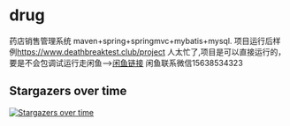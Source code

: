 # drug
药店销售管理系统
maven+spring+springmvc+mybatis+mysql.
项目运行后样例<https://www.deathbreaktest.club/project>
人太忙了,项目是可以直接运行的，要是不会包调试运行走闲鱼-->[闲鱼链接](https://m.tb.cn/h.THrq4Vn?tk=vyM8ejQa9Kh) 闲鱼联系微信15638534323

## Stargazers over time
[![Stargazers over time](https://starchart.cc/deathbreak/drug.svg?variant=dark)](https://starchart.cc/deathbreak/drug)
